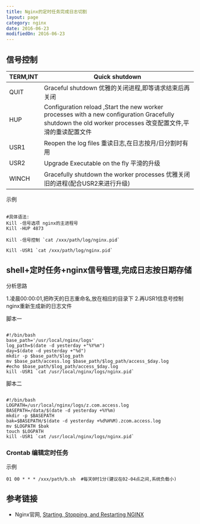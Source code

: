 ```yaml
---
title: Nginx的定时任务完成日志切割
layout: page
category: nginx
date: 2016-06-23
modifiedOn: 2016-06-23
---
```


## 信号控制

| TERM,INT   | Quick shutdown   | 
| --------   | -----  | 
| QUIT        |  Graceful shutdown  优雅的关闭进程,即等请求结束后再关闭 |   
| HUP         |  Configuration reload ,Start the new worker processes with a new configuration Gracefully shutdown the old worker processes 改变配置文件,平滑的重读配置文件   |   
| USR1        |   Reopen the log files 重读日志,在日志按月/日分割时有用    |  
| USR2        |  Upgrade Executable on the fly 平滑的升级                |
| WINCH       |  Gracefully shutdown the worker processes 优雅关闭旧的进程(配合USR2来进行升级)     |

示例

```shell

#具体语法:
Kill -信号选项 nginx的主进程号
Kill -HUP 4873
 
Kill -信号控制 `cat /xxx/path/log/nginx.pid`
 
Kill -USR1 `cat /xxx/path/log/nginx.pid`
```


## shell+定时任务+nginx信号管理,完成日志按日期存储

分析思路

1.凌晨00:00:01,把昨天的日志重命名,放在相应的目录下
2.再USR1信息号控制nginx重新生成新的日志文件

脚本一

```shell

#!/bin/bash
base_path='/usr/local/nginx/logs'
log_path=$(date -d yesterday +"%Y%m")
day=$(date -d yesterday +"%d")
mkdir -p $base_path/$log_path
mv $base_path/access.log $base_path/$log_path/access_$day.log
#echo $base_path/$log_path/access_$day.log
kill -USR1 `cat /usr/local/nginx/logs/nginx.pid`

```

脚本二

```shell

#!/bin/bash
LOGPATH=/usr/local/nginx/logs/z.com.access.log
BASEPATH=/data/$(date -d yesterday +%Y%m)
mkdir -p $BASEPATH
bak=$BASEPATH/$(date -d yesterday +%d%H%M).zcom.access.log
mv $LOGPATH $bak
touch $LOGPATH
kill -USR1 `cat /usr/local/nginx/logs/nginx.pid`

```

### Crontab 编辑定时任务

示例

```shell
01 00 * * * /xxx/path/b.sh  #每天0时1分(建议在02-04点之间,系统负载小)
```

## 参考链接

- Nginx官网, [Starting, Stopping, and Restarting NGINX](https://www.nginx.com/resources/wiki/start/topics/tutorials/commandline/)